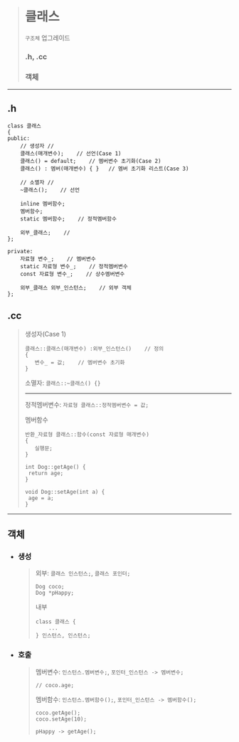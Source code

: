 ># 클래스
>`구조체` 업그레이드
>
>### .h, .cc
>### 객체
---

## .h
```angular2html
class 클래스
{         
public:
    // 생성자 //
    클래스(매개변수);    // 선언(Case 1)
    클래스() = default;    // 멤버변수 초기화(Case 2)
    클래스() : 멤버(매개변수) { }   // 멤버 초기화 리스트(Case 3) 
    
    // 소멸자 //
    ~클래스();    // 선언

    inline 멤버함수;
    멤버함수;
    static 멤버함수;    // 정적멤버함수
    
    외부_클래스;    //
};

private:
    자료형 변수_;    // 멤버변수
    static 자료형 변수_;    // 정적멤버변수
    const 자료형 변수_;    // 상수멤버변수
    
    외부_클래스 외부_인스턴스;    // 외부 객체
};
```

## .cc
  >생성자(Case 1)
  >```
  >클래스::클래스(매개변수) :외부_인스턴스()    // 정의
  >{
  >    변수_ = 값;    // 멤버변수 초기화
  >}
  >``` 
  > 
  >소멸자: `클래스::~클래스() {}`
  > 
  >---
  > 
  >정적멤버변수: `자료형 클래스::정적멤버변수 = 값;`
  > 
  >멤버함수
  >```angular2html
  >반환_자료형 클래스::함수(const 자료형 매개변수)  
  >{
  >    실행문;
  >}
  >```
  >```
  >int Dog::getAge() {
  >  return age;
  >}
  >
  >void Dog::setAge(int a) {
  >  age = a;
  >}
  >```

---

## 객체

+ ### 생성
  >외부: `클래스 인스턴스;`, `클래스 포인터;`
  >```angular2html
  >Dog coco;
  >Dog *pHappy;
  >```
  >
  >내부
  >```
  >class 클래스 {
  >     ...
  >} 인스턴스, 인스턴스;
  >```

+ ### 호출
  >멤버변수: `인스턴스.멤버변수;`, `포인터_인스턴스 -> 멤버변수;`
  >```
  >// coco.age;
  >```
  > 
  >멤버함수: `인스턴스.멤버함수();`, `포인터_인스턴스 -> 멤버함수();`
  >```
  >coco.getAge();
  >coco.setAge(10);
  >
  >pHappy -> getAge();
  >```



